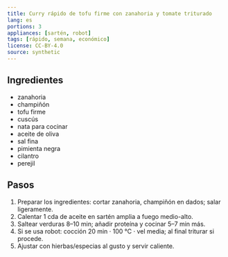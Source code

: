```yaml
---
title: Curry rápido de tofu firme con zanahoria y tomate triturado
lang: es
portions: 3
appliances: [sartén, robot]
tags: [rápido, semana, económico]
license: CC-BY-4.0
source: synthetic
---
```

## Ingredientes
- zanahoria
- champiñón
- tofu firme
- cuscús
- nata para cocinar
- aceite de oliva
- sal fina
- pimienta negra
- cilantro
- perejil

## Pasos
1. Preparar los ingredientes: cortar zanahoria, champiñón en dados; salar ligeramente.
2. Calentar 1 cda de aceite en sartén amplia a fuego medio-alto.
3. Saltear verduras 8–10 min; añadir proteína y cocinar 5–7 min más.
4. Si se usa robot: cocción 20 min · 100 °C · vel media; al final triturar si procede.
5. Ajustar con hierbas/especias al gusto y servir caliente.
